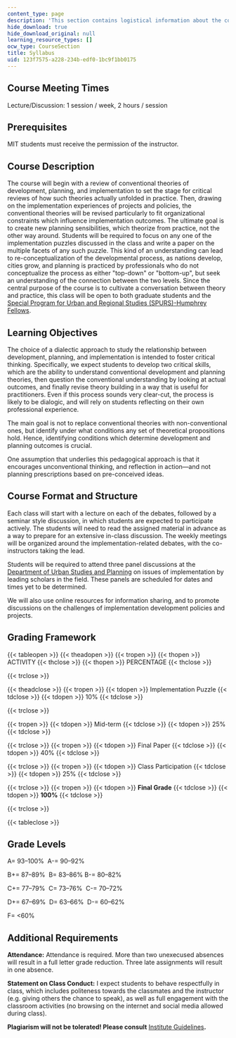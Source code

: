 ```yaml
---
content_type: page
description: 'This section contains logistical information about the course. '
hide_download: true
hide_download_original: null
learning_resource_types: []
ocw_type: CourseSection
title: Syllabus
uid: 123f7575-a228-234b-edf0-1bc9f1bb0175
---
```


Course Meeting Times
--------------------

Lecture/Discussion: 1 session / week, 2 hours / session

Prerequisites
-------------

MIT students must receive the permission of the instructor.

Course Description
------------------

The course will begin with a review of conventional theories of development, planning, and implementation to set the stage for critical reviews of how such theories actually unfolded in practice. Then, drawing on the implementation experiences of projects and policies, the conventional theories will be revised particularly to fit organizational constraints which influence implementation outcomes. The ultimate goal is to create new planning sensibilities, which theorize from practice, not the other way around. Students will be required to focus on any one of the implementation puzzles discussed in the class and write a paper on the multiple facets of any such puzzle. This kind of an understanding can lead to re-conceptualization of the developmental process, as nations develop, cities grow, and planning is practiced by professionals who do not conceptualize the process as either "top-down" or "bottom-up", but seek an understanding of the connection between the two levels. Since the central purpose of the course is to cultivate a conversation between theory and practice, this class will be open to both graduate students and the [Special Program for Urban and Regional Studies (SPURS)-Humphrey Fellows](https://dusp.mit.edu/idg/project/special-program-urban-and-regional-studies-spurs).

Learning Objectives
-------------------

The choice of a dialectic approach to study the relationship between development, planning, and implementation is intended to foster critical thinking. Specifically, we expect students to develop two critical skills, which are the ability to understand conventional development and planning theories, then question the conventional understanding by looking at actual outcomes, and finally revise theory building in a way that is useful for practitioners. Even if this process sounds very clear-cut, the process is likely to be dialogic, and will rely on students reflecting on their own professional experience.

The main goal is not to replace conventional theories with non-conventional ones, but identify under what conditions any set of theoretical propositions hold. Hence, identifying conditions which determine development and planning outcomes is crucial.

One assumption that underlies this pedagogical approach is that it encourages unconventional thinking, and reflection in action—and not planning prescriptions based on pre-conceived ideas.

Course Format and Structure
---------------------------

Each class will start with a lecture on each of the debates, followed by a seminar style discussion, in which students are expected to participate actively. The students will need to read the assigned material in advance as a way to prepare for an extensive in-class discussion. The weekly meetings will be organized around the implementation-related debates, with the co-instructors taking the lead.

Students will be required to attend three panel discussions at the [Department of Urban Studies and Planning](https://dusp.mit.edu/) on issues of implementation by leading scholars in the field. These panels are scheduled for dates and times yet to be determined.

We will also use online resources for information sharing, and to promote discussions on the challenges of implementation development policies and projects. 

Grading Framework
-----------------

{{< tableopen >}}
{{< theadopen >}}
{{< tropen >}}
{{< thopen >}}
ACTIVITY
{{< thclose >}}
{{< thopen >}}
PERCENTAGE
{{< thclose >}}

{{< trclose >}}

{{< theadclose >}}
{{< tropen >}}
{{< tdopen >}}
Implementation Puzzle
{{< tdclose >}}
{{< tdopen >}}
10%
{{< tdclose >}}

{{< trclose >}}

{{< tropen >}}
{{< tdopen >}}
Mid-term
{{< tdclose >}}
{{< tdopen >}}
25%
{{< tdclose >}}

{{< trclose >}}
{{< tropen >}}
{{< tdopen >}}
Final Paper
{{< tdclose >}}
{{< tdopen >}}
40%
{{< tdclose >}}

{{< trclose >}}
{{< tropen >}}
{{< tdopen >}}
Class Participation
{{< tdclose >}}
{{< tdopen >}}
25%
{{< tdclose >}}

{{< trclose >}}
{{< tropen >}}
{{< tdopen >}}
**Final Grade**
{{< tdclose >}}
{{< tdopen >}}
**100%**
{{< tdclose >}}

{{< trclose >}}

{{< tableclose >}}

Grade Levels
------------

A= 93–100%  A-= 90–92%

B+= 87–89%  B= 83–86% B-= 80–82%

C+= 77–79%  C= 73–76%  C-= 70–72%

D+= 67–69%  D= 63–66%  D-= 60–62%

F= \<60%

Additional Requirements
-----------------------

**Attendance:** Attendance is required. More than two unexecused absences will result in a full letter grade reduction. Three late assignments will result in one absence.

**Statement on Class Conduct:** I expect students to behave respectfully in class, which includes politeness towards the classmates and the instructor (e.g. giving others the chance to speak), as well as full engagement with the classroom activities (no browsing on the internet and social media allowed during class).

**Plagiarism will not be tolerated! Please consult** [Institute Guidelines](http://integrity.mit.edu/handbook/what-plagiarism)**.**
